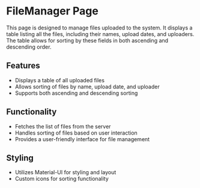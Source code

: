 # FileManager Page

This page is designed to manage files uploaded to the system. It displays a table listing all the files, including their names, upload dates, and uploaders. The table allows for sorting by these fields in both ascending and descending order.

## Features

- Displays a table of all uploaded files
- Allows sorting of files by name, upload date, and uploader
- Supports both ascending and descending sorting

## Functionality

- Fetches the list of files from the server
- Handles sorting of files based on user interaction
- Provides a user-friendly interface for file management

## Styling

- Utilizes Material-UI for styling and layout
- Custom icons for sorting functionality
